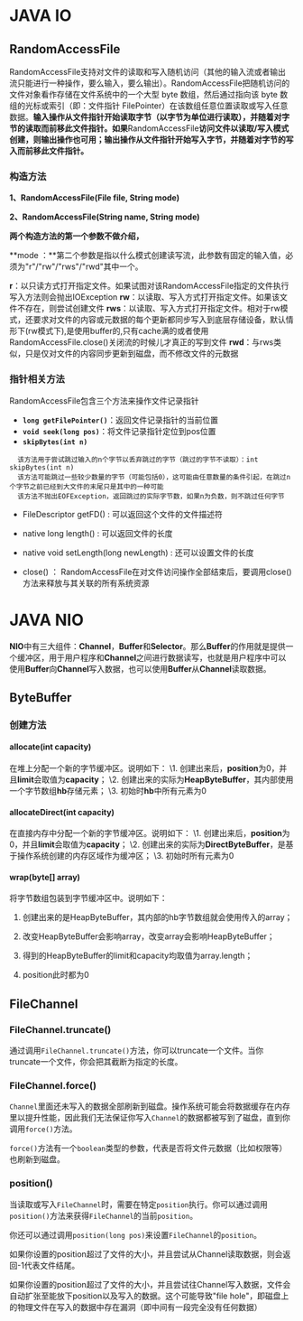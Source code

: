# JAVA IO

## RandomAccessFile

RandomAccessFile支持对文件的读取和写入随机访问（其他的输入流或者输出流只能进行一种操作，要么输入，要么输出）。RandomAccessFile把随机访问的文件对象看作存储在文件系统中的一个大型 byte 数组，然后通过指向该 byte 数组的光标或索引（即：文件指针 FilePointer）在该数组任意位置读取或写入任意数据。**输入操作从文件指针开始读取字节（以字节为单位进行读取），并随着对字节的读取而前移此文件指针。如果**RandomAccessFile**访问文件以读取/写入模式创建，则输出操作也可用；输出操作从文件指针开始写入字节，并随着对字节的写入而前移此文件指针。**

### 构造方法

**1、RandomAccessFile(File file, String mode)**

**2、RandomAccessFile(String name, String mode)**

**两个构造方法的第一个参数不做介绍，**

**mode ：**第二个参数是指以什么模式创建读写流，此参数有固定的输入值，必须为"r"/"rw"/"rws"/"rwd"其中一个。

**r**：以只读方式打开指定文件。如果试图对该RandomAccessFile指定的文件执行写入方法则会抛出IOException
**rw**：以读取、写入方式打开指定文件。如果该文件不存在，则尝试创建文件
**rws**：以读取、写入方式打开指定文件。相对于rw模式，还要求对文件的内容或元数据的每个更新都同步写入到底层存储设备，默认情形下(rw模式下),是使用buffer的,只有cache满的或者使用RandomAccessFile.close()关闭流的时候儿才真正的写到文件
**rwd**：与rws类似，只是仅对文件的内容同步更新到磁盘，而不修改文件的元数据

### 指针相关方法

RandomAccessFile包含三个方法来操作文件记录指针

- **`long getFilePointer()`**：返回文件记录指针的当前位置
- **`void seek(long pos)`**：将文件记录指针定位到pos位置
- **`skipBytes(int n)`**

```
  该方法用于尝试跳过输入的n个字节以丢弃跳过的字节（跳过的字节不读取）：int skipBytes(int n)
  该方法可能跳过一些较少数量的字节（可能包括0），这可能由任意数量的条件引起，在跳过n个字节之前已经到大文件的末尾只是其中的一种可能
  该方法不抛出EOFException，返回跳过的实际字节数，如果n为负数，则不跳过任何字节
```

- FileDescriptor getFD() : 可以返回这个文件的文件描述符
- native long length() : 可以返回文件的长度

- native void setLength(long newLength) : 还可以设置文件的长度
- close() ： RandomAccessFile在对文件访问操作全部结束后，要调用close()方法来释放与其关联的所有系统资源

# JAVA NIO

**NIO**中有三大组件：**Channel**，**Buffer**和**Selector**。那么**Buffer**的作用就是提供一个缓冲区，用于用户程序和**Channel**之间进行数据读写，也就是用户程序中可以使用**Buffer**向**Channel**写入数据，也可以使用**Buffer**从**Channel**读取数据。

## ByteBuffer

### 创建方法

#### allocate(int capacity)

在堆上分配一个新的字节缓冲区。说明如下：
\1. 创建出来后，**position**为0，并且**limit**会取值为**capacity**；
\2. 创建出来的实际为**HeapByteBuffer**，其内部使用一个字节数组**hb**存储元素；
\3. 初始时**hb**中所有元素为0

#### allocateDirect(int capacity)

在直接内存中分配一个新的字节缓冲区。说明如下：
\1. 创建出来后，**position**为0，并且**limit**会取值为**capacity**；
\2. 创建出来的实际为**DirectByteBuffer**，是基于操作系统创建的内存区域作为缓冲区；
\3. 初始时所有元素为0

#### wrap(byte[] array)

将字节数组包装到字节缓冲区中。说明如下：
1. 创建出来的是HeapByteBuffer，其内部的hb字节数组就会使用传入的array；

2. 改变HeapByteBuffer会影响array，改变array会影响HeapByteBuffer；

3. 得到的HeapByteBuffer的limit和capacity均取值为array.length；

4. position此时都为0

  

## FileChannel

### FileChannel.truncate()

通过调用`FileChannel.truncate()`方法，你可以truncate一个文件。当你truncate一个文件，你会把其截断为指定的长度。

### FileChannel.force()

`Channel`里面还未写入的数据全部刷新到磁盘。操作系统可能会将数据缓存在内存里以提升性能，因此我们无法保证你写入`Channel`的数据都被写到了磁盘，直到你调用`force()`方法。

`force()`方法有一个`boolean`类型的参数，代表是否将文件元数据（比如权限等）也刷新到磁盘。

### position()

当读取或写入`FileChannel`时，需要在特定`position`执行。你可以通过调用`position()`方法来获得`FileChannel`的当前`position`。

你还可以通过调用`position(long pos)`来设置`FileChannel`的`position`。

如果你设置的position超过了文件的大小，并且尝试从Channel读取数据，则会返回-1代表文件结尾。

如果你设置的position超过了文件的大小，并且尝试往Channel写入数据，文件会自动扩张至能放下position以及写入的数据。这个可能导致"file hole"，即磁盘上的物理文件在写入的数据中存在漏洞（即中间有一段完全没有任何数据）


